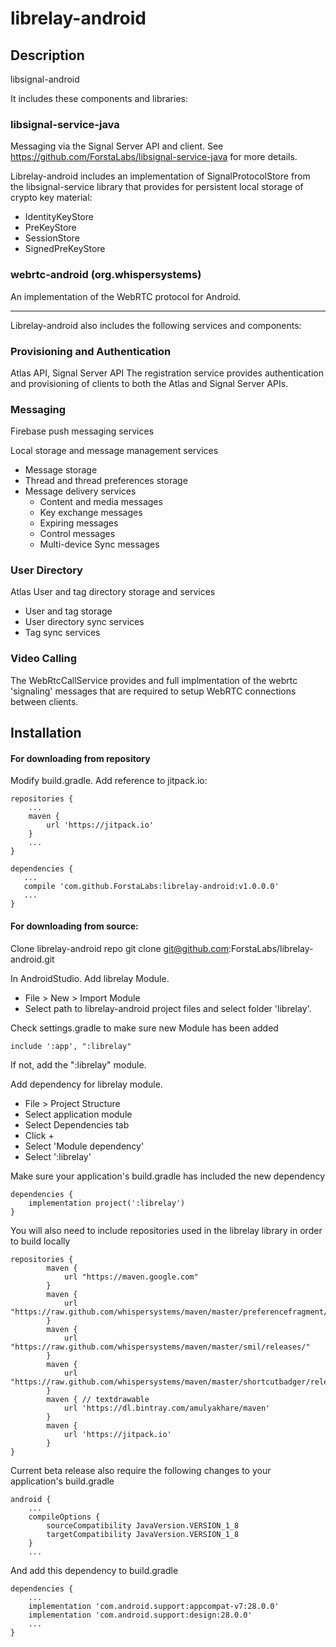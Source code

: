# librelay-android

## Description
libsignal-android

It includes these components and libraries:

### **libsignal-service-java**
Messaging via the Signal Server API and client. See https://github.com/ForstaLabs/libsignal-service-java for more details.

Librelay-android includes an implementation of SignalProtocolStore from the libsignal-service library that provides for persistent local storage of crypto key material:
- IdentityKeyStore
- PreKeyStore
- SessionStore
- SignedPreKeyStore

### **webrtc-android (org.whispersystems)**
An implementation of the WebRTC protocol for Android.

---
Librelay-android also includes the following services and components:

### Provisioning and Authentication
Atlas API, Signal Server API
The registration service provides authentication and provisioning of clients to both the Atlas and Signal Server APIs.

### Messaging
Firebase push messaging services

Local storage and message management services 
- Message storage
- Thread and thread preferences storage
- Message delivery services
  - Content and media messages
  - Key exchange messages
  - Expiring messages
  - Control messages
  - Multi-device Sync messages

### User Directory
Atlas User and tag directory storage and services
- User and tag storage
- User directory sync services
- Tag sync services

### Video Calling
The WebRtcCallService provides and full implmentation of the webrtc 'signaling' messages that are required to setup WebRTC connections between clients.

## Installation

#### For downloading from repository
Modify build.gradle. Add reference to jitpack.io:
```
repositories {
    ...
    maven {
        url 'https://jitpack.io'
    }
    ...
}

dependencies {
   ...
   compile 'com.github.ForstaLabs:librelay-android:v1.0.0.0'
   ...
}
```

#### For downloading from source:
Clone librelay-android repo
git clone git@github.com:ForstaLabs/librelay-android.git

In AndroidStudio.
Add librelay Module.
- File > New > Import Module
- Select path to librelay-android project files and select folder 'librelay'.

Check settings.gradle to make sure new Module has been added
```
include ':app', ":librelay"
```
If not, add the ":librelay" module.

Add dependency for librelay module.
- File > Project Structure
- Select application module
- Select Dependencies tab
- Click +
- Select 'Module dependency'
- Select ':librelay'

Make sure your application's build.gradle has included the new dependency
```
dependencies {
    implementation project(':librelay')
}
```

You will also need to include repositories used in the librelay library in order to build locally
```
repositories {
        maven {
            url "https://maven.google.com"
        }
        maven {
            url "https://raw.github.com/whispersystems/maven/master/preferencefragment/releases/"
        }
        maven {
            url "https://raw.github.com/whispersystems/maven/master/smil/releases/"
        }
        maven {
            url "https://raw.github.com/whispersystems/maven/master/shortcutbadger/releases/"
        }
        maven { // textdrawable
            url 'https://dl.bintray.com/amulyakhare/maven'
        }
        maven {
            url 'https://jitpack.io'
        }
}
```        
Current beta release also require the following changes to your application's build.gradle
```
android {
    ...
    compileOptions {
        sourceCompatibility JavaVersion.VERSION_1_8
        targetCompatibility JavaVersion.VERSION_1_8
    }
    ...
```
And add this dependency to build.gradle
```
dependencies {
    ...
    implementation 'com.android.support:appcompat-v7:28.0.0'
    implementation 'com.android.support:design:28.0.0'
    ...
}
```
